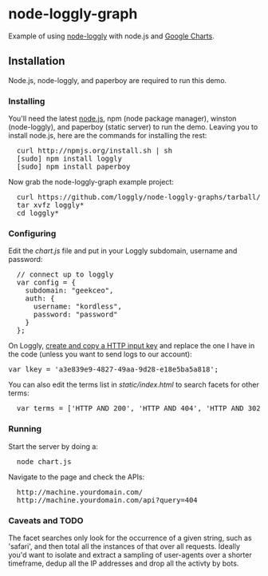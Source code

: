 # node-loggly-graph

Example of using [node-loggly](http://github.com/nodejitsu/node-loggly) with node.js and [Google Charts](http://code.google.com/apis/chart/).

## Installation
Node.js, node-loggly, and paperboy are required to run this demo.

### Installing 
You'll need the latest [node.js](http://nodejs.org), npm (node package manager), winston (node-loggly), and paperboy (static server) to run the demo.  Leaving you to install node.js, here are the commands for installing the rest:

<pre>
  curl http://npmjs.org/install.sh | sh
  [sudo] npm install loggly
  [sudo] npm install paperboy
</pre>

Now grab the node-loggly-graph example project:

<pre>
  curl https://github.com/loggly/node-loggly-graphs/tarball/master
  tar xvfz loggly* 
  cd loggly*
</pre>

### Configuring
Edit the *chart.js* file and put in your Loggly subdomain, username and password:

<pre>
  // connect up to loggly
  var config = {
    subdomain: "geekceo",
    auth: {
      username: "kordless",
      password: "password"
    }
  };
</pre>

On Loggly, [create and copy a HTTP input key](http://wiki.loggly.com/send_events) and replace the one I have in the code (unless you want to send logs to our account):

<pre>
var lkey = 'a3e839e9-4827-49aa-9d28-e18e5ba5a818';
</pre>

You can also edit the terms list in *static/index.html* to search facets for other terms:

<pre>
  var terms = ['HTTP AND 200', 'HTTP AND 404', 'HTTP AND 302', 'HTTP AND 50*'];
</pre>

### Running
Start the server by doing a:

<pre>
  node chart.js
</pre>

Navigate to the page and check the APIs:

<pre>
  http://machine.yourdomain.com/
  http://machine.yourdomain.com/api?query=404
</pre>

### Caveats and TODO
The facet searches only look for the occurrence of a given string, such as 'safari', and then total all the instances of that over all requests.  Ideally you'd want to isolate and extract a sampling of user-agents over a shorter timeframe, dedup all the IP addresses and drop all the activty by bots.
